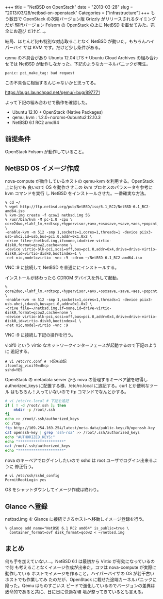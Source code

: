 +++
title = "NetBSD on OpenStack"
date = "2013-03-28"
slug = "2013/03/28/netbsd-on-openstack"
Categories = ["infrastructure"]
+++
もう数日で OpenStack の次期バージョン版 Grizzly がリリースされるタイミングだが
現行バージョン Folsom の OpenStack の上に NetBSD を載せてみた。完全にお遊び
だけど...。

結局、ほとんど何も特別な対応取ることなく NetBSD が動いた。もちろんハイパーバイ
ザは KVM です。だけど少し条件がある。

qemu の不具合があり Ubuntu 12.04 LTS + Ubuntu Cloud Archives の組み合わせでは
NetBSD が動作しなかった。下記のようなカーネルパニックが発生。

    panic: pci_make_tag: bad request

この不具合に相当するんじゃないかと思ってる。

<https://bugs.launchpad.net/qemu/+bug/897771>

よって下記の組み合わせで動作を確認した。

* Ubuntu 12.10 + OpenStack (Native Packages)
* qemu, kvm : 1.2.0+noroms-0ubuntu2.12.10.3
* NetBSD 6.1 RC2 amd64

前提条件
----

OpenStack Folsom が動作していること。

NetBSD OS イメージ作成
----

nova-compute が動作しているホストの qemu-kvm を利用する。OpenStack 上に何でも
良いので OS を動作させこの kvm プロセスのパラメータを参考に kvm コマンドを実行
し NetBSD をインストールさせた。一番確実な方法。

    % cd ~/
    % wget http://ftp.netbsd.org/pub/NetBSD/iso/6.1_RC2/NetBSD-6.1_RC2-amd64.iso
    % kvm-img create -f qcow2 netbsd.img 5G
    % /usr/bin/kvm -M pc-1.0 -cpu \
    core2duo,+lahf_lm,+rdtscp,+hypervisor,+avx,+osxsave,+save,+aes,+popcnt,+sse4.2,+sse4.1,+cx16,+vmx,+pclmuldq,+ht,+ss,+ds \
    -enable-kvm -m 512 -smp 1,sockets=1,cores=1,threads=1 -device piix3-usb-uhci,id=usb,bus=pci.0,addr=0x1.0x2 \
    -drive file=~/netbsd.img,if=none,id=drive-virtio-disk0,format=qcow2,cache=none \
    -device virtio-blk-pci,scsi=off,bus=pci.0,addr=0x4,drive=drive-virtio-disk0,id=virtio-disk0,bootindex=1 \
    -net nic,model=virtio -vnc :9 -cdrom ~/NetBSD-6.1_RC2-amd64.iso

VNC :9 に接続して NetBSD を普通ににインストールする。

インストールが終わったら CDROM デバイスを外して起動。

    % core2duo,+lahf_lm,+rdtscp,+hypervisor,+avx,+osxsave,+save,+aes,+popcnt,+sse4.2,+sse4.1,+cx16,+vmx,+pclmuldq,+ht,+ss,+ds \
    -enable-kvm -m 512 -smp 1,sockets=1,cores=1,threads=1 -device piix3-usb-uhci,id=usb,bus=pci.0,addr=0x1.0x2 \
    -drive file=~/netbsd.img,if=none,id=drive-virtio-disk0,format=qcow2,cache=none \
    -device virtio-blk-pci,scsi=off,bus=pci.0,addr=0x4,drive=drive-virtio-disk0,id=virtio-disk0,bootindex=1 \
    -net nic,model=virtio -vnc :9

VNC :9 に接続し下記の操作を行う。

vioif0 という virtio なネットワークインターフェースが起動するので下記のように
追記する。

    # vi /etc/rc.conf # 下記を追記
    ifconfig_vioif0=dhcp
    sshd=YES

OpenStack の metadata server から nova の管理するキーペア鍵を取得し
authorized_keys に配置する様、/etc/rc.local に追記する。curl とか便利なツール
はもちろん！入っていないので ftp コマンドでなんとかする。

``` bash
# vi /etc/rc.local # 下記を追記
if [ ! -d /root/.ssh ]; then
    mkdir -p /root/.ssh
fi
echo >> /root/.ssh/authorized_keys
cd /tmp
ftp http://169.254.169.254/latest/meta-data/public-keys/0/openssh-key
cat openssh-key | grep 'ssh-rsa' >> /root/.ssh/authorized_keys
echo "AUTHORIZED_KEYS:"
echo "*********************"
cat /root/.ssh/authorized_keys
echo "*********************"
```

nova のキーペアでログインしたいので sshd は root ユーザでログイン出来るように
修正行う。

    # vi /etc/ssh/sshd_config
    PermitRootLogin yes

OS をシャットダウンしてイメージ作成は終わり。

Glance へ登録
----

netbsd.img を Glance に接続できるホストへ移動しイメージ登録を行う。

    % glance add name="NetBSD 6.1 RC2 amd64" is_public=true \
      container_format=ovf disk_format=qcow2 < ~/netbsd.img

まとめ
----

何も手を加えていない...。NetBSD 6.1 は最初から Virtio が有効になっているので何
も考えることなくイメージ作成が出来た。コツは nova-compute が実際に動作している
ホストでイメージを作ること。ハイパーバイザの OS が若干古いホストでも作業してみ
たのだが、OpenStack に載せた途端カーネルパニックに陥った。Qemu はものすごいス
ピードで進化しているのでバージョンの差異は致命的であると共に、日に日に快適な環
境が整ってきているとも言える。
